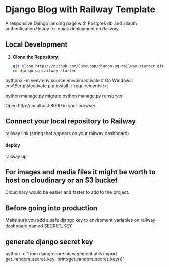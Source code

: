 # Django Blog with Railway Template

A responsive Django landing page with Postgres db and allauth authentication
Ready for quick deployment on Railway.

## Local Development

1. **Clone the Repository:**

   ```bash
   git clone https://github.com/CuteLoop/django-pg-railway-starter.git
   cd django-pg-railway-starter
   ```

python3 -m venv env
source env/bin/activate      # On Windows: env\Scripts\activate
pip install -r requirements.txt

python manage.py migrate
python manage.py runserver

Open http://localhost:8000 in your browser.

## Connect your local repository to Railway
railway link (string that appears on your railway dashboard)
#### deploy
railway up

## For images and media files it might be worth to host on cloudinary or an S3 bucket
Cloudinary would be easier and faster to add to the project.

## Before going into production
Make sure you add a safe django key to enviroment variables on railway dashboard named SECRET_KEY

## generate django secret key
python -c 'from django.core.management.utils import get_random_secret_key; print(get_random_secret_key())'




